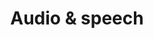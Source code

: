 ---
layout: category
title: "Audio & speech"
permalink: /category/audio-speech/
category: audio-speech
author_profile: true
--- 